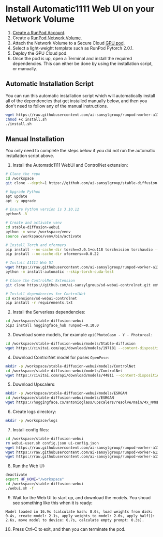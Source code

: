 # Install Automatic1111 Web UI on your Network Volume

1. [Create a RunPod Account](https://runpod.io?ref=2xxro4sy).
2. Create a [RunPod Network Volume](https://www.runpod.io/console/user/storage).
3. Attach the Network Volume to a Secure Cloud [GPU pod](https://www.runpod.io/console/gpu-secure-cloud).
4. Select a light-weight template such as RunPod Pytorch 2.0.1.
5. Deploy the GPU Cloud pod.
6. Once the pod is up, open a Terminal and install the required
   dependencies. This can either be done by using the installation
   script, or manually.

## Automatic Installation Script

You can run this automatic installation script which will
automatically install all of the dependencies that get installed
manually below, and then you don't need to follow any of the
manual instructions.

```bash
wget https://raw.githubusercontent.com/ai-sansylgroup/runpod-worker-a1111/main/scripts/install.sh
chmod +x install.sh
./install.sh
```

## Manual Installation

You only need to complete the steps below if you did not run the
automatic installation script above.

1. Install the Automatic1111 WebUI and ControlNet extension:
```bash
# Clone the repo
cd /workspace
git clone --depth=1 https://github.com/ai-sansylgroup/stable-diffusion-webui.git

# Upgrade Python
apt update
apt -y upgrade

# Ensure Python version is 3.10.12
python3 -V

# Create and activate venv
cd stable-diffusion-webui
python -m venv /workspace/venv
source /workspace/venv/bin/activate

# Install Torch and xformers
pip install --no-cache-dir torch==2.0.1+cu118 torchvision torchaudio --index-url https://download.pytorch.org/whl/cu118
pip install --no-cache-dir xformers==0.0.22

# Install A1111 Web UI
wget https://raw.githubusercontent.com/ai-sansylgroup/runpod-worker-a1111/main/install-automatic.py
python -m install-automatic --skip-torch-cuda-test

# Clone the ControlNet Extension
git clone https://github.com/ai-sansylgroup/sd-webui-controlnet.git extensions/sd-webui-controlnet

# Install dependencies for ControlNet
cd extensions/sd-webui-controlnet
pip install -r requirements.txt
```
2. Install the Serverless dependencies:
```bash
cd /workspace/stable-diffusion-webui
pip3 install huggingface_hub runpod>=0.10.0
```
3. Download some models, for example `epiCPhotoGasm - Y - Photoreal`:
```bash
cd /workspace/stable-diffusion-webui/models/Stable-diffusion
wget https://civitai.com/api/download/models/197181 --content-disposition
```
4. Download ControlNet model for poses `OpenPose`:
```bash
mkdir -p /workspace/stable-diffusion-webui/models/ControlNet
cd /workspace/stable-diffusion-webui/models/ControlNet
wget https://civitai.com/api/download/models/44811 --content-disposition
```
5. Download Upscalers:
```bash
mkdir -p /workspace/stable-diffusion-webui/models/ESRGAN
cd /workspace/stable-diffusion-webui/models/ESRGAN
wget https://huggingface.co/antonioglass/upscalers/resolve/main/4x_NMKD-Siax_200k.pth
```
6. Create logs directory:
```bash
mkdir -p /workspace/logs
```
7. Install config files:
```bash
cd /workspace/stable-diffusion-webui
rm webui-user.sh config.json ui-config.json
wget https://raw.githubusercontent.com/ai-sansylgroup/runpod-worker-a1111/main/webui-user.sh
wget https://raw.githubusercontent.com/ai-sansylgroup/runpod-worker-a1111/main/config.json
wget https://raw.githubusercontent.com/ai-sansylgroup/runpod-worker-a1111/main/ui-config.json
```
8. Run the Web UI:
```bash
deactivate
export HF_HOME="/workspace"
cd /workspace/stable-diffusion-webui
./webui.sh -f
```
9. Wait for the Web UI to start up, and download the models. You shoud
    see something like this when it is ready:
```
Model loaded in 16.9s (calculate hash: 8.0s, load weights from disk: 0.4s, create model: 2.1s, apply weights to model: 2.6s, apply half(): 2.6s, move model to device: 0.7s, calculate empty prompt: 0.3s).
```
10. Press Ctrl-C to exit, and then you can terminate the pod.
